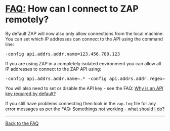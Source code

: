 # [FAQ:](FAQtoplevel) How can I connect to ZAP remotely?

By default ZAP will now also only allow connections from the local machine. You can set which IP addresses can connect to the API using the command line:
<pre>-config api.addrs.addr.name=123.456.789.123</pre>
If you are using ZAP in a completely isolated environment you can allow all IP addresses to connect to the ZAP API using:
<pre>-config api.addrs.addr.name=.* -config api.addrs.addr.regex=true</pre>

You will also need to set or disable the API key - see the FAQ: [Why is an API key required by default?](FAQapikey)

If you still have problems connecting then look in the `zap.log` file for any error messages as per the FAQ: [Somethings not working - what should I do?](FAQhelp)

---

[Back to the FAQ](FAQtoplevel)
